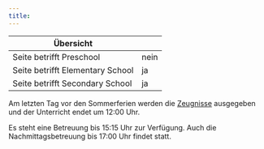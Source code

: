 ```yaml
---
title: 
---
```

| Übersicht | |
| --- | --- |
| Seite betrifft Preschool | nein |
| Seite betrifft Elementary School | ja |
| Seite betrifft Secondary School | ja |

Am letzten Tag vor den Sommerferien werden die [Zeugnisse](/ISB-Eltern-wiki/de/Leistungsbewertung_und_Zeugnisse "Leistungsbewertung und Zeugnisse") ausgegeben und der Unterricht endet um 12:00 Uhr.

Es steht eine Betreuung bis 15:15 Uhr zur Verfügung. Auch die Nachmittagsbetreuung bis 17:00 Uhr findet statt.

